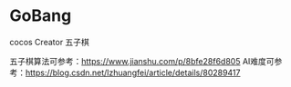 # GoBang
cocos Creator 五子棋

五子棋算法可参考：https://www.jianshu.com/p/8bfe28f6d805
AI难度可参考：https://blog.csdn.net/lzhuangfei/article/details/80289417
